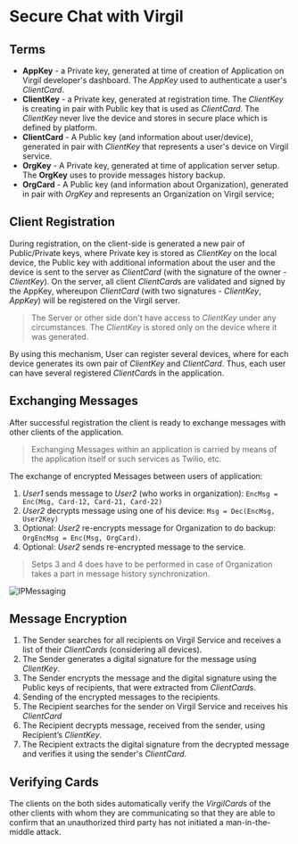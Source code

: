# Secure Chat with Virgil


## Terms

- **AppKey** - a Private key, generated at time of creation of Application on Virgil developer's dashboard. The *AppKey* used to authenticate a user's *ClientCard*. 
- **ClientKey** - a Private key, generated at registration time. The *ClientKey* is creating in pair with Public key that is used as *ClientCard*. The *ClientKey* never live the device and stores in secure place which is defined by platform.
- **ClientCard** - A Public key (and information about user/device), generated in pair with *ClientKey* that represents a user's device on Virgil service.
- **OrgKey** - A Private key, generated at time of application server setup. The **OrgKey** uses to provide messages history backup.
- **OrgCard** - A Public key (and information about Organization), generated in pair with *OrgKey* and represents an Organization on Virgil service;

## Client Registration

During registration, on the client-side is generated a new pair of Public/Private keys, where Private key is stored as *ClientKey* on the local device, the Public key with additional information about the user and the device is sent to the server as *ClientCard* (with the signature of the owner - *ClientKey*). On the server, all client *ClientCard*s are validated and signed by the AppKey, whereupon *ClientCard* (with two signatures - *ClientKey*, *AppKey*) will be registered on the Virgil server.

> The Server or other side don't have access to *ClientKey* under any circumstances. The *ClientKey* is stored only on the device where it was generated.

By using this mechanism, User can register several devices, where for each device generates its own pair of *ClientKey* and *ClientCard*. Thus, each user can have several registered *ClientCard*s in the application.

## Exchanging Messages

After successful registration the client is ready to exchange messages with other clients of the application.

> Exchanging Messages within an application is carried by means of the application itself or such services as Twilio, etc.

The exchange of encrypted Messages between users of application:

1. *User1* sends message to *User2* (who works in organization):
  `EncMsg = Enc(Msg, Card-12, Card-21, Card-22)`
2. *User2* decrypts message using one of his device: `Msg = Dec(EncMsg, User2Key)`
3. Optional: *User2* re-encrypts message for Organization to do backup: `OrgEncMsg = Enc(Msg, OrgCard)`.
4. Optional: *User2* sends re-encrypted message to the service.

> Setps 3 and 4 does have to be performed in case of Organization takes a part in message history synchronization.

![IPMessaging](https://github.com/VirgilSecurity/virgil-demo-twilio/blob/master/Images/exchanging_messages.png)

## Message Encryption

1. The Sender searches for all recipients on Virgil Service and receives a list of their *ClientCard*s (considering all devices). 
2. The Sender generates a digital signature for the message using *ClientKey*. 
3. The Sender encrypts the message and the digital signature using the Public keys of recipients, that were extracted from *ClientCard*s. 
4. Sending of the encrypted messages to the recipients. 
5. The Recipient searches for the sender on Virgil Service and receives his *ClientCard*
6. The Recipient decrypts message, received from the sender, using Recipient’s *ClientKey*. 
7. The Recipient extracts the digital signature from the decrypted message and verifies it using the sender's *ClientCard*.

## Verifying Cards

The clients on the both sides automatically verify the *VirgilCard*s of the other clients with whom they are communicating so that they are able to confirm that an unauthorized third party has not initiated a man-in-the-middle attack.





